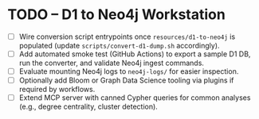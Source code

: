 # TODO – D1 to Neo4j Workstation

- [ ] Wire conversion script entrypoints once `resources/d1-to-neo4j` is populated (update `scripts/convert-d1-dump.sh` accordingly).
- [ ] Add automated smoke test (GitHub Actions) to export a sample D1 DB, run the converter, and validate Neo4j ingest commands.
- [ ] Evaluate mounting Neo4j logs to `neo4j-logs/` for easier inspection.
- [ ] Optionally add Bloom or Graph Data Science tooling via plugins if required by workflows.
- [ ] Extend MCP server with canned Cypher queries for common analyses (e.g., degree centrality, cluster detection).
